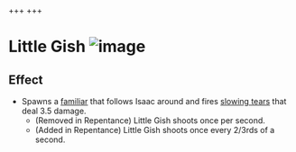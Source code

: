 +++
+++

 # Little Gish ![image](/image/Little_Gish.png) 

Effect
--------


* Spawns a [familiar](/wiki/Familiar "Familiar") that follows Isaac around and fires [slowing tears](/wiki/Slow "Slow") that deal 3.5 damage.
	+ (Removed in Repentance) Little Gish shoots once per second.
	+ (Added in Repentance) Little Gish shoots once every 2/3rds of a second.


